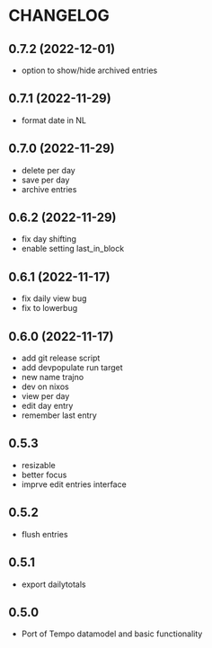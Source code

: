 # CHANGELOG
## 0.7.2 (2022-12-01)
- option to show/hide archived entries

## 0.7.1 (2022-11-29)
- format date in NL

## 0.7.0 (2022-11-29)
- delete per day
- save per day
- archive entries

## 0.6.2 (2022-11-29)
- fix day shifting
- enable setting last_in_block

## 0.6.1 (2022-11-17)
- fix daily view bug
- fix to lowerbug

## 0.6.0 (2022-11-17)

- add git release script
- add devpopulate run target
- new name trajno
- dev on nixos
- view per day
- edit day entry
- remember last entry

## 0.5.3
- resizable
- better focus
- imprve edit entries interface

## 0.5.2

- flush entries

## 0.5.1

- export dailytotals

## 0.5.0

- Port of Tempo datamodel and basic functionality
